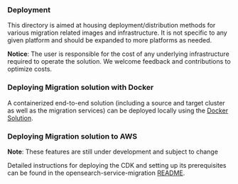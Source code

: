 ### Deployment
This directory is aimed at housing deployment/distribution methods for various migration related images and infrastructure. It is not specific to any given platform and should be expanded to more platforms as needed. 

**Notice**: The user is responsible for the cost of any underlying infrastructure required to operate the solution. We welcome feedback and contributions to optimize costs.


### Deploying Migration solution with Docker

A containerized end-to-end solution (including a source and target cluster as well as the migration services) can be deployed locally using the
[Docker Solution](TrafficCapture/dockerSolution/README.md).

### Deploying Migration solution to AWS

**Note**: These features are still under development and subject to change

Detailed instructions for deploying the CDK and setting up its prerequisites can be found in the opensearch-service-migration [README](./cdk/opensearch-service-migration/README.md).